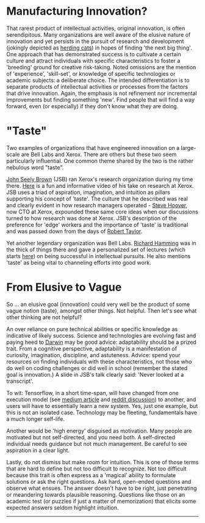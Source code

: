 <!--
.. title: Wellspring of Innovation
.. slug: wellspring-of-innovation
.. date: 2019-02-15 15:08:00 UTC
.. tags: 
.. category: 
.. link: 
.. description: 
.. type: text
-->

# Manufacturing Innovation?

That rarest product of intellectual activities, original innovation, is often serendipitous. Many organizations are well aware of the elusive nature of innovation and yet persists in the pursuit of research and development (jokingly depicted as [herding cats](https://www.google.com/search?tbm=isch&sa=1&ei=1ttmXOaMMuKGggfI9oyYCw&q=far+side+cat+herding+cartoons&oq=far+side+cat+herding+cartoons&gs_l=img.3...0.0..27395...0.0..0.0.0.......1......gws-wiz-img.HTpJM9I9_yk)) in hopes of finding 'the next big thing'. One approach that has demonstrated success is to cultivate a certain culture and attract individuals with specific characteristics to foster a 'breeding' ground for creative risk-taking. Noted omissions are the mention of 'experience', 'skill-set', or knowledge of specific technologies or academic subjects: a deliberate choice. The intended differentiation is to separate products of intellectual activities or processes from the factors that drive innovation. Again, the emphasis is not refinement nor incremental improvements but finding something 'new'. Find people that will find a way forward, even (or especially) if they don't know what they are doing.

# "Taste"

Two examples of organizations that have engineered innovation on a large-scale are Bell Labs and Xerox. There are others but these two seem particularly influential. One common theme shared by the two is the rather nebulous word "taste".

[John Seely Brown](http://www.johnseelybrown.com/) (JSB) ran Xerox's research organization during my time there. [Here](https://www.youtube.com/watch?v=amdONcqQvnU) is a fun and informative video of his take on research at Xerox. JSB uses a triad of aspiration, imagination, and intuition as pillars supporting his concept of 'taste'. The culture that he described was real and clearly evident in how research managers operated - [Steve Hoover](https://www.xerox.com/en-us/about/executive-leadership/corporate-officers/steve-hoover-biography), now CTO at Xerox, expounded these same core ideas when our discussions turned to how research was done at Xerox.
JSB's description of the preference for 'edge' workers and the importance of 'taste' is traditional and was passed down from the days of [Robert Taylor](https://www.wired.com/2017/04/youve-never-heard-tech-legend-bob-taylor-invented-almost-everything/).

Yet another legendary organization was Bell Labs. [Richard Hamming](https://history.computer.org/pioneers/hamming.html) was in the thick of things there and gave a personalized set of lectures (which starts [here](https://www.youtube.com/watch?v=AD4b-52jtos)) on being successful in intellectual pursuits.  He also mentions 'taste' as being vital to channeling efforts into good work.

# From Elusive to Vague

So ... an elusive goal (innovation) could very well be the product of some vague notion (taste), amongst other things. Not helpful. Then let's see what other thinking are not helpful?

An over reliance on pure technical abilities or specific knowledge as indicative of likely success. Science and technologies are evolving fast and paying heed to [Darwin](https://quoteinvestigator.com/2014/05/04/adapt/) may be good advice: adaptability should be a prized trait. From a cognitive perspective, adaptability is a manifestation of curiosity, imagination, discipline, and astuteness. Advice: spend your resources on finding individuals with these characteristics, not those who do well on coding challenges or did well in school (remember the stated goal is innovation.) A slide in JSB's talk clearly said: 'Never looked at a transcript'.

To wit: Tensorflow, in a short time-span, will have changed from one execution model (see [medium article](https://medium.com/tensorflow/whats-coming-in-tensorflow-2-0-d3663832e9b8) and [reddit discussion](https://www.reddit.com/r/MachineLearning/comments/9ysmtn/d_debate_on_tensorflow_20_api/)) to another, and users will have to essentially learn a new system. Yes, just one example, but this is not an isolated case. Technology may be fleeting, fundamentals have a much longer self-life.

Another would be 'high energy' disguised as motivation. Many people are motivated but not self-directed, and you need both. A self-directed individual needs guidance but not much management. Be careful to see aspiration in a clear light.

Lastly, do not dismiss but make room for intuition. This is one of those terms that are hard to define but not too difficult to recognize. Not too difficult because this trait is often express as a 'magical' ability to formulate solutions or ask the right questions. Ask hard, open-ended questions and observe what ensues. The answer doesn't have to be right, just penetrating or meandering towards plausible reasoning. Questions like those on an academic test (or puzzles if just a matter of memorization) that elicits some expected answers seldom highlight intuition.

---